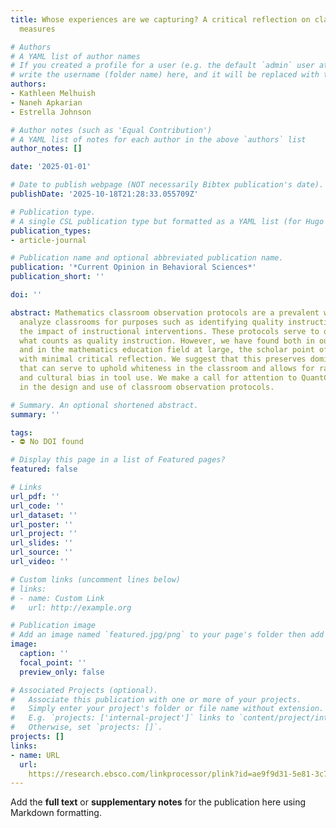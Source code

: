 ```yaml
---
title: Whose experiences are we capturing? A critical reflection on classroom observation
  measures

# Authors
# A YAML list of author names
# If you created a profile for a user (e.g. the default `admin` user at `content/authors/admin/`), 
# write the username (folder name) here, and it will be replaced with their full name and linked to their profile.
authors:
- Kathleen Melhuish
- Naneh Apkarian
- Estrella Johnson

# Author notes (such as 'Equal Contribution')
# A YAML list of notes for each author in the above `authors` list
author_notes: []

date: '2025-01-01'

# Date to publish webpage (NOT necessarily Bibtex publication's date).
publishDate: '2025-10-18T21:28:33.055709Z'

# Publication type.
# A single CSL publication type but formatted as a YAML list (for Hugo requirements).
publication_types:
- article-journal

# Publication name and optional abbreviated publication name.
publication: '*Current Opinion in Behavioral Sciences*'
publication_short: ''

doi: ''

abstract: Mathematics classroom observation protocols are a prevalent way that researchers
  analyze classrooms for purposes such as identifying quality instruction and evaluating
  the impact of instructional interventions. These protocols serve to operationalize
  what counts as quality instruction. However, we have found both in our own scholarship
  and in the mathematics education field at large, the scholar point of view is emphasized
  with minimal critical reflection. We suggest that this preserves dominant ideologies
  that can serve to uphold whiteness in the classroom and allows for racial, gender,
  and cultural bias in tool use. We make a call for attention to QuantCrit tenants
  in the design and use of classroom observation protocols.

# Summary. An optional shortened abstract.
summary: ''

tags:
- ⛔ No DOI found

# Display this page in a list of Featured pages?
featured: false

# Links
url_pdf: ''
url_code: ''
url_dataset: ''
url_poster: ''
url_project: ''
url_slides: ''
url_source: ''
url_video: ''

# Custom links (uncomment lines below)
# links:
# - name: Custom Link
#   url: http://example.org

# Publication image
# Add an image named `featured.jpg/png` to your page's folder then add a caption below.
image:
  caption: ''
  focal_point: ''
  preview_only: false

# Associated Projects (optional).
#   Associate this publication with one or more of your projects.
#   Simply enter your project's folder or file name without extension.
#   E.g. `projects: ['internal-project']` links to `content/project/internal-project/index.md`.
#   Otherwise, set `projects: []`.
projects: []
links:
- name: URL
  url: 
    https://research.ebsco.com/linkprocessor/plink?id=ae9f9d31-5e81-3c7b-b0a5-62c0205c2025
---
```


Add the **full text** or **supplementary notes** for the publication here using Markdown formatting.
